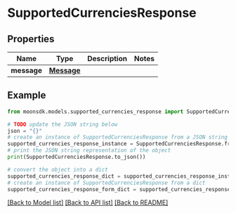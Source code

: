 # SupportedCurrenciesResponse


## Properties

Name | Type | Description | Notes
------------ | ------------- | ------------- | -------------
**message** | [**Message**](Message.md) |  | 

## Example

```python
from moonsdk.models.supported_currencies_response import SupportedCurrenciesResponse

# TODO update the JSON string below
json = "{}"
# create an instance of SupportedCurrenciesResponse from a JSON string
supported_currencies_response_instance = SupportedCurrenciesResponse.from_json(json)
# print the JSON string representation of the object
print(SupportedCurrenciesResponse.to_json())

# convert the object into a dict
supported_currencies_response_dict = supported_currencies_response_instance.to_dict()
# create an instance of SupportedCurrenciesResponse from a dict
supported_currencies_response_form_dict = supported_currencies_response.from_dict(supported_currencies_response_dict)
```
[[Back to Model list]](../README.md#documentation-for-models) [[Back to API list]](../README.md#documentation-for-api-endpoints) [[Back to README]](../README.md)


